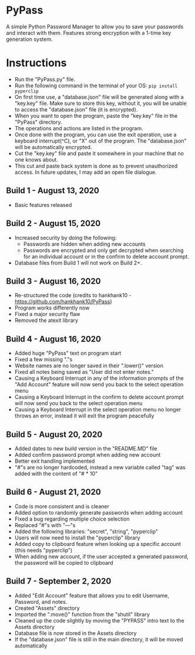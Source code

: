 # PyPass
A simple Python Password Manager to allow you to save your passwords and interact with them. Features strong encryption with a 1-time key generation system.

# Instructions
* Run the "PyPass.py" file.
* Run the following command in the terminal of your OS: `pip install pyperclip`
* On first time use, a "database.json" file will be generated along with a "key.key" file. Make sure to store this key, without it, you will be unable to access the "database.json" file (it is encrypted).
* When you want to open the program, paste the "key.key" file in the "PyPass" directory.
* The operations and actions are listed in the program.
* Once done with the program, you can use the exit operation, use a keyboard interrupt(^C), or "X" out of the program. The "database.json" will be automatically encrypted.
* Cut the "key.key" file and paste it somewhere in your machine that no one knows about.
* This cut and paste back system is done as to prevent unauthorized access. In future updates, I may add an open file dialogue.

## Build 1 - August 13, 2020
* Basic features released

## Build 2 - August 15, 2020
* Increased security by doing the following:
  - Passwords are hidden when adding new accounts
  - Passwords are encrypted and only get decrypted when searching for an individual account or in the confirm to delete account prompt.
* Database files from Build 1 will not work on Build 2+.
 
 ## Build 3 - August 16, 2020
 * Re-structured the code (credits to hankhank10 - https://github.com/hankhank10/PyPass)
 * Program works differently now
 * Fixed a major security flaw
 * Removed the atexit library
 
 ## Build 4 - August 16, 2020
  * Added huge "PyPass" text on program start
  * Fixed a few missing "."s
  * Website names are no longer saved in their ".lower()" version
  * Fixed all notes being saved as "User did not enter notes."
  * Causing a Keyboard Interrupt in any of the information prompts of the "Add Account" feature will now send you back to the select operation menu
  * Causing a Keyboard Interrupt in the confirm to delete account prompt will now send you back to the select operation menu
  * Causing a Keyboard Interrupt in the select operation menu no longer throws an error, instead it will exit the program peacefully

## Build 5 - August 20, 2020
  * Added dates to new build version in the "README.MD" file
  * Added confirm password prompt when adding new account
  * Better exit handling implemented
  * "#"s are no longer hardcoded, instead a new variable called "tag" was added with the content of "# * 10"

## Build 6 - August 21, 2020
  * Code is more consistent and is cleaner
  * Added option to randomly generate passwords when adding account
  * Fixed a bug regarding multiple choice selection
  * Replaced "#"s with "—"s
  * Added the following libraries: "secret", "string", "pyperclip"
  * Users will now need to install the "pyperclip" library
  * Added copy to clipboard feature when looking up a specific account (this needs "pyperclip")
  * When adding new account, if the user accepted a generated password, the password will be copied to clipboard

## Build 7 - September 2, 2020
  * Added "Edit Account" feature that allows you to edit Username, Password, and notes.
  * Created "Assets" directory
  * Imported the ".move()" function from the "shutil" library
  * Cleaned up the code slightly by moving the "PYPASS" intro text to the Assets directory
  * Database file is now stored in the Assets directory
  * If the "database.json" file is still in the main directory, it will be moved automatically
